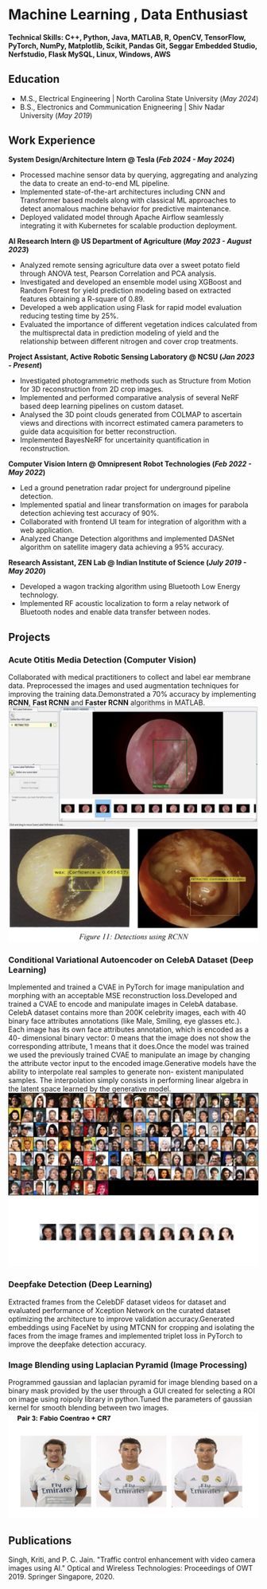 
# Machine Learning , Data Enthusiast

#### Technical Skills: C++, Python, Java, MATLAB, R, OpenCV, TensorFlow, PyTorch, NumPy, Matplotlib, Scikit, Pandas Git, Seggar Embedded Studio, Nerfstudio, Flask MySQL, Linux, Windows, AWS

## Education						       		
- M.S., Electrical Engineering	| North Carolina State University (_May 2024_)	 			        		
- B.S., Electronics and Communication Enigneering | Shiv Nadar University (_May 2019_)

## Work Experience
**System Design/Architecture Intern @ Tesla (_Feb 2024 - May 2024_)**
- Processed machine sensor data by querying, aggregating and analyzing the data to create an end-to-end ML pipeline.
- Implemented state-of-the-art architectures including CNN and Transformer based models along with classical ML approaches to
detect anomalous machine behavior for predictive maintenance.
- Deployed validated model through Apache Airflow seamlessly integrating it with Kubernetes for scalable production deployment.


**AI Research Intern @ US Department of Agriculture (_May 2023 - August 2023_)**
- Analyzed remote sensing agriculture data over a sweet potato field through ANOVA test, Pearson Correlation and PCA analysis.
- Investigated and developed an ensemble model using XGBoost and Random Forest for yield prediction modeling based on
extracted features obtaining a R-square of 0.89.
- Developed a web application using Flask for rapid model evaluation reducing testing time by 25%.
- Evaluated the importance of different vegetation indices calculated from the multisprectal data in prediction modeling of yield and the relationship between different nitrogen and cover crop treatments.
  
**Project Assistant, Active Robotic Sensing Laboratory @ NCSU (_Jan 2023 - Present_)**
- Investigated photogrammetric methods such as Structure from Motion for 3D reconstruction from 2D crop images.
- Implemented and performed comparative analysis of several NeRF based deep learning pipelines on custom dataset.
- Analysed the 3D point clouds generated from COLMAP to ascertain views and directions with incorrect estimated camera parameters to guide data acquisition for better reconstruction.
- Implemented BayesNeRF for uncertainity quantification in reconstruction.

**Computer Vision Intern @ Omnipresent Robot Technologies (_Feb 2022 - May 2022_)**
- Led a ground penetration radar project for underground pipeline detection.
- Implemented spatial and linear transformation on images for parabola detection achieving test accuracy of 90%.
- Collaborated with frontend UI team for integration of algorithm with a web application.
- Analyzed Change Detection algorithms and implemented DASNet algorithm on satellite imagery data achieving a 95% accuracy.

**Research Assistant, ZEN Lab @ Indian Institute of Science (_July 2019 - May 2020_)**
- Developed a wagon tracking algorithm using Bluetooth Low Energy technology.
- Implemented RF acoustic localization to form a relay network of Bluetooth nodes and enable data transfer between nodes.

## Projects
### Acute Otitis Media Detection (Computer Vision)

Collaborated with medical practitioners to collect and label ear membrane data. Preprocessed the images and used augmentation techniques for improving the training data.Demonstrated a 70% accuracy by implementing **RCNN**, **Fast RCNN** and **Faster RCNN** algorithms in MATLAB.
![Image labelling in MATLAB](/assets/img/image_labelling.png)
![RCNN Detection Results](/assets/img/rcnn_detection.png)


### Conditional Variational Autoencoder on CelebA Dataset (Deep Learning)

Implemented and trained a CVAE in PyTorch for image manipulation and morphing with an acceptable MSE reconstruction loss.Developed and trained a CVAE to encode and manipulate images in CelebA database. CelebA dataset contains more than 200K celebrity images, each with 40 binary face attributes annotations (like Male, Smiling, eye glasses etc.). Each image has its own face attributes annotation, which is encoded as a 40- dimensional binary vector: 0 means that the image does not show the corresponding attribute, 1 means that it does.Once the model was trained we used the previously trained CVAE to manipulate an image by changing the attribute vector input to the encoded image.Generative models have the ability to interpolate real samples to generate non- existent manipulated samples. The interpolation simply consists in performing linear algebra in the latent space learned by the generative model.
![Manipulated faces with sunglasses](/assets/img/beard_man.png)
![Interpolated results for morphing](/assets/img/nterpolation.png)

### Deepfake Detection (Deep Learning)

Extracted frames from the CelebDF dataset videos for dataset and  evaluated performance of Xception Network on the curated dataset optimizing the architecture to improve validation accuracy.Generated embeddings using FaceNet by using MTCNN for cropping and isolating the faces from the image frames and implemented triplet loss in PyTorch to improve the deepfake detection accuracy.

### Image Blending using Laplacian Pyramid (Image Processing)

Programmed gaussian and laplacian pyramid for image blending based on a binary mask provided by the user through a GUI
created for selecting a ROI on image using roipoly library in python.Tuned the parameters of gaussian kernel for smooth blending between two images.
![Blending results](/assets/img/gaussian_blending.png)


## Publications
Singh, Kriti, and P. C. Jain. "Traffic control enhancement with video camera images using AI." Optical and Wireless Technologies: Proceedings of OWT 2019. Springer Singapore, 2020.


